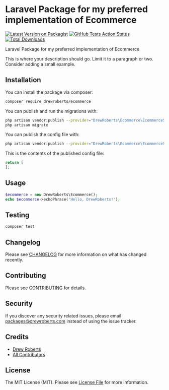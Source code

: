 # Laravel Package for my preferred implementation of Ecommerce

[![Latest Version on Packagist](https://img.shields.io/packagist/v/drewroberts/ecommerce.svg?style=flat-square)](https://packagist.org/packages/drewroberts/ecommerce)
[![GitHub Tests Action Status](https://img.shields.io/github/workflow/status/drewroberts/ecommerce/run-tests?label=tests)](https://github.com/drewroberts/ecommerce/actions?query=workflow%3Arun-tests+branch%3Amaster)
[![Total Downloads](https://img.shields.io/packagist/dt/drewroberts/ecommerce.svg?style=flat-square)](https://packagist.org/packages/drewroberts/ecommerce)

Laravel Package for my preferred implementation of Ecommerce

This is where your description should go. Limit it to a paragraph or two. Consider adding a small example.

## Installation

You can install the package via composer:

```bash
composer require drewroberts/ecommerce
```

You can publish and run the migrations with:

```bash
php artisan vendor:publish --provider="DrewRoberts\Ecommerce\EcommerceServiceProvider" --tag="migrations"
php artisan migrate
```

You can publish the config file with:
```bash
php artisan vendor:publish --provider="DrewRoberts\Ecommerce\EcommerceServiceProvider" --tag="config"
```

This is the contents of the published config file:

```php
return [
];
```

## Usage

``` php
$ecommerce = new DrewRoberts\Ecommerce();
echo $ecommerce->echoPhrase('Hello, DrewRoberts!');
```

## Testing

``` bash
composer test
```

## Changelog

Please see [CHANGELOG](CHANGELOG.md) for more information on what has changed recently.

## Contributing

Please see [CONTRIBUTING](CONTRIBUTING.md) for details.

## Security

If you discover any security related issues, please email packages@drewroberts.com instead of using the issue tracker.

## Credits

- [Drew Roberts](https://github.com/drewroberts)
- [All Contributors](../../contributors)

## License

The MIT License (MIT). Please see [License File](LICENSE) for more information.
